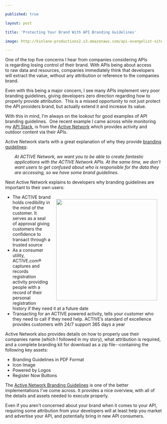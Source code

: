 ---
published: true
layout: post
title: 'Protecting Your Brand With API Branding Guidelines'
image: http://kinlane-productions2.s3.amazonaws.com/api-evangelist-site/blog/power-by--drk.png
---

<p><a href="http://developer.active.com/" target="_blank"><img style="padding: 15px;" src="https://s3.amazonaws.com/kinlane-productions2/api-evangelist/Active-Network/power-by--drk.png" alt="" align="right" /></a>
<p>One of the top five concerns I hear from companies considering APIs is regarding losing control of their brand.  With APIs being about access to raw data and resources, companies immediately think that developers will extract the value, without any attribution or reference to the companies brand.
<p>Even with this being a major concern, I see many APIs implement very poor branding guidelines, giving developers zero direction regarding how to properly provide attribution. &nbsp;This is a missed opportunity to not just protect the API providers brand, but actually extend it and increase its value.
<p>With this in mind, I'm always on the lookout for good examples of API branding guidelines. &nbsp;One recent example I came across while monitoring my <a title="API Stack" href="http://theapistack.com">API Stack</a>, is from the <a title="Active Network" href="http://developer.active.com/">Active Network</a> which provides activity and outdoor content via their APIs.
<p>Active Network starts with a great explanation of why they provide <a title="branding guidelines" href="http://developer.active.com/branding_guidelines">branding guidelines</a>:
<p style="padding-left: 30px;"><em>At ACTIVE Network, we want you to be able to create fantastic applications with the ACTIVE Network APIs. At the same time, we don't want users to get confused about who is responsible for the data they are accessing, so we have some brand guidelines.</em>
<p>Next Active Network explains to developers why branding guidelines are important to their own users:
<p><a href="http://developer.active.com/branding_guidelines" target="_blank"><img style="padding: 15px;" src="https://s3.amazonaws.com/kinlane-productions2/api-evangelist/Active-Network/Active-Branding-Guidelines.png" alt="" width="325" align="right" /></a>
<ul class="mainlist">
<li>The ACTIVE brand holds credibility in the mind of the customer.  It serves as a seal of approval giving customers the confidence to transact through a trusted source</li>
<li>As a consumer utility, ACTIVE.com&reg; captures and records registration activity providing people with a record of their personal registration history if they need it at a future date</li>
<li>Transacting for an ACTIVE powered activity, tells your customer who they need to call if they need help.  ACTIVE&rsquo;s standard of excellence provides customers with 24/7 support 365 days a year</li>
</ul>
<p>Active Network also provides details on how to properly use their companies name (which I followed in my story), what attribution is required, and a complete branding kit for download as a zip file--containing the following key assets:
<ul class="mainlist">
<li>Branding Guidelines in PDF Format</li>
<li>Icon Image</li>
<li>Powered by Logos</li>
<li>Register Now Buttons</li>
</ul>
<p>The <a title="Active Network Branding Guidelines" href="http://developer.active.com/branding_guidelines">Active Network Branding Guidelines</a> is one of the better implementations I've come across.  It provides a nice overview, with all of the details and assets needed to execute properly.
<p>Even if you aren't concerned about your brand when it comes to your API, requiring some attribution from your developers will at least help you market and advertise your API, and potentially bring in new API consumers.

